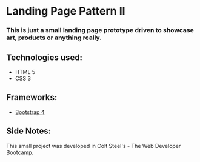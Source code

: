 # Landing Page Pattern II

### This is just a small landing page prototype driven to showcase art, products or anything really.

## Technologies used:

- HTML 5
- CSS 3

## Frameworks:

- [Bootstrap 4](https://getbootstrap.com/)

## Side Notes:

This small project was developed in Colt Steel's - The Web Developer Bootcamp.
